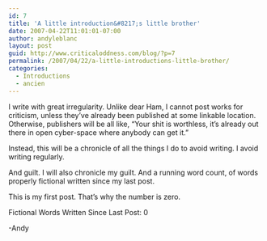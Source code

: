 ```yaml
---
id: 7
title: 'A little introduction&#8217;s little brother'
date: 2007-04-22T11:01:01-07:00
author: andyleblanc
layout: post
guid: http://www.criticaloddness.com/blog/?p=7
permalink: /2007/04/22/a-little-introductions-little-brother/
categories:
  - Introductions
  - ancien
---
```

I write with great irregularity. Unlike dear Ham, I cannot post works for criticism, unless they&#8217;ve already been published at some linkable location. Otherwise, publishers will be all like, &#8220;Your shit is worthless, it&#8217;s already out there in open cyber-space where anybody can get it.&#8221;

Instead, this will be a chronicle of all the things I do to avoid writing. I avoid writing regularly.

And guilt. I will also chronicle my guilt. And a running word count, of words properly fictional written since my last post.

This is my first post. That&#8217;s why the number is zero.

Fictional Words Written Since Last Post: 0

-Andy
